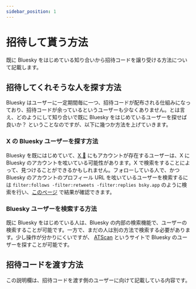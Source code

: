 ```yaml
---
sidebar_position: 1
---
```


# 招待して貰う方法

既に Bluesky をはじめている知り合いから招待コードを譲り受ける方法について記載します。

## 招待してくれそうな人を探す方法

Bluesky はユーザーに一定期間毎に一つ、招待コードが配布される仕組みになっており、招待コードが余っているというユーザーも少なくありません。とは言え、どのようにして知り合いで既に Bluesky をはじめているユーザーを探せば良いか？ ということなのですが、以下に幾つか方法を上げていきます。

### X の Bluesky ユーザーを探す方法

Bluesky を既にはじめていて、[X 📖](/docs/extras/reference#x-旧-twitter) にもアカウントが存在するユーザーは、X に Bluesky のアカウントを呟いている可能性があります。X で検索をすることによって、見つけることができるかもしれません。フォローしている人で、かつ Bluesky のアカウントのプロフィール URL を呟いているユーザーを検索するには `filter:follows -filter:retweets -filter:replies bsky.app` のように検索を行い、[このページ](https://twitter.com/search?q=filter%3Afollows%20-filter%3Aretweets%20-filter%3Areplies%20bsky.social&src=typed_query&f=live) で結果が確認できます。

### Bluesky ユーザーを検索する方法

既に Bluesky をはじめている人は、Bluesky の内部の検索機能で、ユーザーの検索することが可能です。一方で、まだの人は別の方法で検索する必要があります。少し操作が分かりにくいですが、 [ATScan](https://atscan.net/dids) というサイトで Bluesky のユーザーを探すことが可能です。

## 招待コードを渡す方法

この説明欄は、招待コードを渡す側のユーザーに向けて記載している内容です。

